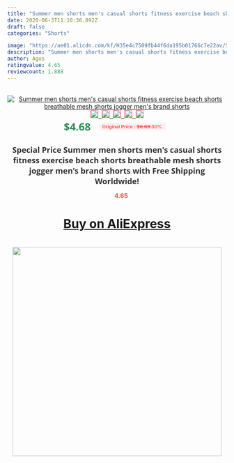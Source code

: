 ```yaml
---
title: "Summer men shorts men's casual shorts fitness exercise beach shorts  breathable mesh shorts jogger men's brand shorts"
date: 2020-06-3T11:10:36.892Z
draft: false
categories: "Shorts"

image: "https://ae01.alicdn.com/kf/H35e4c7509fb44f6da195b01766c7e22av/Summer-men-shorts-men-s-casual-shorts-fitness-exercise-beach-shorts-breathable-mesh-shorts-jogger-men.jpg"
description: "Summer men shorts men's casual shorts fitness exercise beach shorts  breathable mesh shorts jogger men's brand shorts"
author: Agus
ratingvalue: 4.65
reviewcount: 1.888
---
```

<br>
<div style="text-align: center;">
<a href="https://s.click.aliexpress.com/e/_ASrifT" target="_blank" rel="nofollow noopener noreferrer"><img alt="Summer men shorts men's casual shorts fitness exercise beach shorts  breathable mesh shorts jogger men's brand shorts" class="magnifier-image" src="https://ae01.alicdn.com/kf/H35e4c7509fb44f6da195b01766c7e22av/Summer-men-shorts-men-s-casual-shorts-fitness-exercise-beach-shorts-breathable-mesh-shorts-jogger-men.jpg_640x640.jpg">
<br>
<img style="border:1px solid salmon" src="https://ae01.alicdn.com/kf/H35e4c7509fb44f6da195b01766c7e22av/Summer-men-shorts-men-s-casual-shorts-fitness-exercise-beach-shorts-breathable-mesh-shorts-jogger-men.jpg_120x120.jpg">&nbsp;&nbsp;<img style="border:1px solid salmon" src="https://ae01.alicdn.com/kf/Hc86b9f9b45d74325aa912ce2e983c7adg/Summer-men-shorts-men-s-casual-shorts-fitness-exercise-beach-shorts-breathable-mesh-shorts-jogger-men.jpg_120x120.jpg">&nbsp;&nbsp;<img style="border:1px solid salmon" src="https://ae01.alicdn.com/kf/Hcb2d49ab6bf9428b9445810a902a8e4ej/Summer-men-shorts-men-s-casual-shorts-fitness-exercise-beach-shorts-breathable-mesh-shorts-jogger-men.jpg_120x120.jpg">&nbsp;&nbsp;<img style="border:1px solid salmon" src="https://ae01.alicdn.com/kf/H52dc390de4534477972c96394406afe0b/Summer-men-shorts-men-s-casual-shorts-fitness-exercise-beach-shorts-breathable-mesh-shorts-jogger-men.jpg_120x120.jpg">&nbsp;&nbsp;<img style="border:1px solid salmon" src="https://ae01.alicdn.com/kf/H4a27a077fcf24187b4165ee6d1b0adeco/Summer-men-shorts-men-s-casual-shorts-fitness-exercise-beach-shorts-breathable-mesh-shorts-jogger-men.jpg_120x120.jpg"></a></div><br0>
<div style="text-align: center;"><span style="background-color: white; border: 0px; box-sizing: border-box; color: seagreen; display: inline-block; font-family: &quot;open sans&quot; , &quot;arial&quot; , &quot;helvetica&quot; , sans-serif , &quot;heiti&quot;; font-size: 24px; font-stretch: inherit; font-weight: 700; line-height: inherit; margin: 0px 10px 0px 0px; padding: 0px; vertical-align: middle;">$4.68 </span>
<span style="background: rgb(255 , 241 , 241); border-radius: 3px; border: 0px; box-sizing: border-box; color: #ff4747; display: inline-block; font-family: inherit; font-size: 12px; font-stretch: inherit; font-style: inherit; font-variant: inherit; font-weight: 600; line-height: inherit; margin: 0px; padding: 2px 5px; transform: scale(0.9); vertical-align: middle;">Original Price : <b style="text-decoration: line-through;">$6.68 </b> 30%&nbsp;&nbsp;</span></div>
<h1 style="color: #333333; display: inline-block; font-family: &quot;open sans&quot; , &quot;arial&quot; , &quot;helvetica&quot; , sans-serif , &quot;heiti&quot;; font-size: 18px; font-stretch: inherit; font-weight: 700; text-align: center;">Special Price Summer men shorts men's casual shorts fitness exercise beach shorts  breathable mesh shorts jogger men's brand shorts with Free Shipping Worldwide!</h1>
<div style="color: #ff4747; text-align: center;">
<img src="https://4.bp.blogspot.com/-M0ZcTcb-5uY/XleCXlxnR4I/AAAAAAAAAEc/OrjgMkXV1oMQFaCRZj5HQwOCBcu3w1FegCPcBGAYYCw/s1600/star.png" style="height: 15px;">&nbsp;<b>4.65</b></div>
<div class="button_cont" align="center"><a class="buynow_a" href="https://s.click.aliexpress.com/e/_ASrifT" target="_blank" rel="nofollow noopener noreferrer"><H1>Buy on AliExpress</H1></a></div><br>
<div class="separator" style="clear: both; text-align: center;">
<img src="https://lh3.googleusercontent.com/-pTy5HemUv9M/XlePHvY0dAI/AAAAAAAAAE4/0nX5iRUoIWY8eMW9Dpxeirr157OZliDIgCLcBGAsYHQ/s1600/badge.gif" width="480">
</div>
